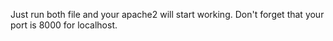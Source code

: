 Just run both file and your apache2 will start working.
Don't forget that your port is 8000 for localhost.
